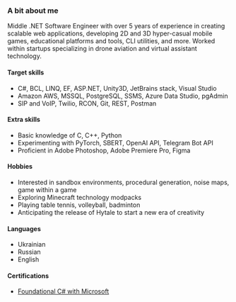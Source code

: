 ### A bit about me
Middle .NET Software Engineer with over 5 years of experience in creating scalable web applications, developing 2D and 3D hyper-casual mobile games, educational platforms and tools, CLI utilities, and more. Worked within startups specializing in drone aviation and virtual assistant technology.

#### Target skills
- C#, BCL, LINQ, EF, ASP.NET, Unity3D, JetBrains stack, Visual Studio
- Amazon AWS, MSSQL, PostgreSQL, SSMS, Azure Data Studio, pgAdmin
- SIP and VoIP, Twilio, RCON, Git, REST, Postman
 
#### Extra skills
- Basic knowledge of C, C++, Python
- Experimenting with PyTorch, SBERT, OpenAI API, Telegram Bot API
- Proficient in Adobe Photoshop, Adobe Premiere Pro, Figma

#### Hobbies
- Interested in sandbox environments, procedural generation, noise maps, game within a game
- Exploring Minecraft technology modpacks
- Playing table tennis, volleyball, badminton
- Anticipating the release of Hytale to start a new era of creativity

#### Languages
- Ukrainian
- Russian
- English

#### Certifications
- [Foundational C# with Microsoft](https://www.freecodecamp.org/certification/rumrunner0/foundational-c-sharp-with-microsoft)
